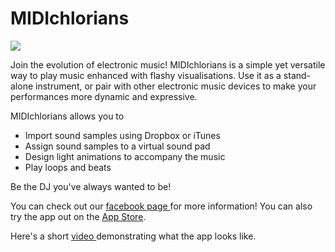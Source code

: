 # MIDIchlorians

<img src="https://scontent-sit4-1.xx.fbcdn.net/v/t1.0-9/17862653_1038553246275616_8255808754448095223_n.png?oh=7efe9b0cabd19765ba12359c56e506a8&oe=5A1B9CD0"></img>

Join the evolution of electronic music! MIDIchlorians is a simple yet versatile way to play music enhanced with flashy visualisations. Use it as a stand-alone instrument, or pair with other electronic music devices to make your performances more dynamic and expressive.

MIDIchlorians allows you to 
- Import sound samples using Dropbox or iTunes
- Assign sound samples to a virtual sound pad
- Design light animations to accompany the music
- Play loops and beats

Be the DJ you've always wanted to be!

You can check out our <a target="_blank" href="https://www.facebook.com/midichlorians.nus/videos/1039067459557528/"> facebook page </a> for more information! You can also try the app out on the <a target="_blank" href="https://itunes.apple.com/ca/app/midichlorians/id1229585861">App Store</a>.

Here's a short <a href="https://www.facebook.com/midichlorians.nus/videos/1039067459557528/" target="_blank"> video </a> demonstrating what the app looks like.
